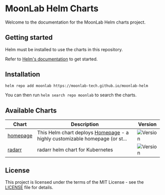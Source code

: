 # MoonLab Helm Charts

Welcome to the documentation for the MoonLab Helm charts project.

## Getting started

Helm must be installed to use the charts in this repository.

Refer to [Helm's documentation](https://helm.sh/docs/) to get started.

## Installation

```bash
helm repo add moonlab https://moonlab-tech.github.io/moonlab-helm
```

You can then run `helm search repo moonlab` to search the charts.

## Available Charts

| Chart | Description | Version |
|-------|-------------|---------|
| [homepage](charts/homepage/) | This Helm chart deploys [Homepage](https://gethomepage.dev/) - a highly customizable homepage (or st... | ![Version](https://img.shields.io/badge/homepage-1.3.21-success) |
| [radarr](charts/radarr/) | radarr helm chart for Kubernetes | ![Version](https://img.shields.io/badge/radarr-1.0.0-success) |


## License

This project is licensed under the terms of the MIT License - see the [LICENSE](LICENSE) file for details. 